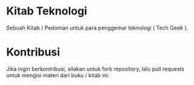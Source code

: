 # Kitab Teknologi
Sebuah Kitab / Pedoman untuk para penggemar teknologi ( Tech Geek ).

# Kontribusi
Jika ingin berkontribusi, silakan untuk fork repository, lalu pull requests untuk mengisi materi dari buku / kitab ini.
